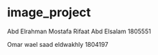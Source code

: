 # image_project


Abd Elrahman Mostafa Rifaat Abd Elsalam   1805551


Omar wael saad eldwakhly  1804197


